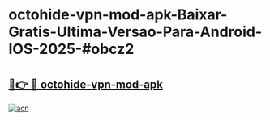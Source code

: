 # octohide-vpn-mod-apk-Baixar-Gratis-Ultima-Versao-Para-Android-IOS-2025-#obcz2

# <h2><a href="https://ainizakaria.my?title=octohide-vpn-mod-apk&ref=24M">🔗👉 🔴 octohide-vpn-mod-apk</a></h2>

[![acn](https://github.com/user-attachments/assets/0f9c940e-d8b0-45ae-aac7-cd30a18b3e1c)](https://ainizakaria.my?title=octohide-vpn-mod-apk&ref=24M)

